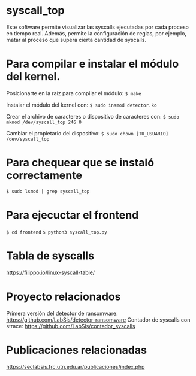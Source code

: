 # syscall_top
Este software permite visualizar las syscalls ejecutadas por cada proceso en tiempo real. Además, permite la configuración de reglas, por ejemplo, matar al proceso que supera cierta cantidad de syscalls.

# Para compilar e instalar el módulo del kernel.
Posicionarte en la raíz para compilar el módulo:
`$ make`

Instalar el módulo del kernel con:
`$ sudo insmod detector.ko`

Crear el archivo de caracteres o dispositivo de caracteres con:
`$ sudo mknod /dev/syscall_top 246 0`

Cambiar el propietario del dispositivo:
`$ sudo chown [TU_USUARIO] /dev/syscall_top`


# Para chequear que se instaló correctamente
`$ sudo lsmod | grep syscall_top`


# Para ejecuctar el frontend
`$ cd frontend`
`$ python3 syscall_top.py`


# Tabla de syscalls
https://filippo.io/linux-syscall-table/


# Proyecto relacionados
Primera versión del detector de ransomware: https://github.com/LabSis/detector-ransomware
Contador de syscalls con strace: https://github.com/LabSis/contador_syscalls

# Publicaciones relacionadas
https://seclabsis.frc.utn.edu.ar/publicaciones/index.php
